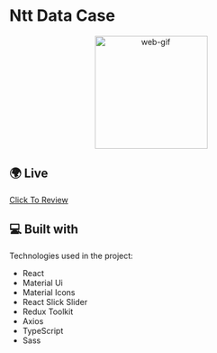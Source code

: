 # Ntt Data Case

<p align="center">
<img src="https://nttdata-solutions.com/tr/wp-content/themes/itelligence/img/nttdata-logo.svg" alt="web-gif" width="200"/>
  
</p>

## 🌍 Live

[Click To Review](https://ntt-data-case.vercel.app/)

## 💻 Built with

Technologies used in the project:

- React
- Material Ui
- Material Icons
- React Slick Slider
- Redux Toolkit
- Axios
- TypeScript
- Sass
